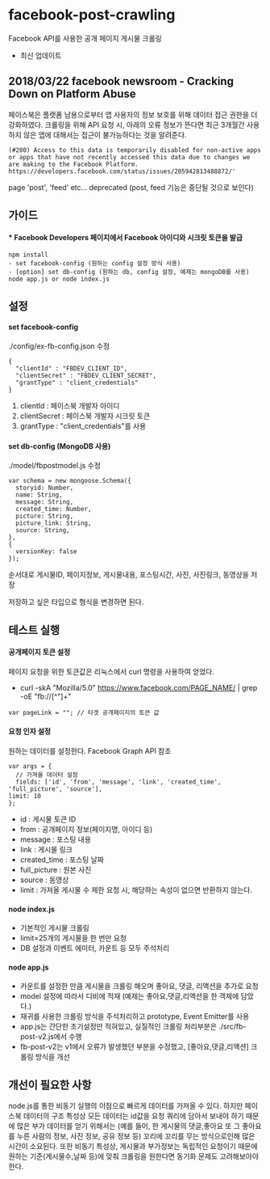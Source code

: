 # facebook-post-crawling
Facebook API를 사용한 공개 페이지 게시물 크롤링

 * 최신 업데이트   
## 2018/03/22 facebook newsroom - Cracking Down on Platform Abuse
페이스북은 플랫폼 남용으로부터 앱 사용자의 정보 보호를 위해 데이터 접근 권한을 더 강화하였다.
크롤링을 위해 API 요청 시, 아래의 오류 정보가 뜬다면 최근 3개월간 사용하지 않은 앱에 대해서는 접근이 불가능하다는 것을 알려준다.
```
(#200) Access to this data is temporarily disabled for non-active apps or apps that have not recently accessed this data due to changes we are making to the Facebook Platform. https://developers.facebook.com/status/issues/205942813488872/'
```
page 'post', 'feed' etc... deprecated (post, feed 기능은 중단될 것으로 보인다)
   
## 가이드  
#### * Facebook Developers 페이지에서 Facebook 아이디와 시크릿 토큰을 발급    

```
npm install
- set facebook-config (원하는 config 설정 방식 사용)
- [option] set db-config (원하는 db, config 설정, 예제는 mongoDB를 사용)
node app.js or node index.js  
``` 

## 설정      

#### set facebook-config
./config/ex-fb-config.json 수정
```
{
  "clientId" : "FBDEV_CLIENT_ID",
  "clientSecret" : "FBDEV_CLIENT_SECRET",
  "grantType" : "client_credentials"
}
```
1. clientId : 페이스북 개발자 아이디
2. clientSecret : 페이스북 개발자 시크릿 토큰
3. grantType : "client_credentials"를 사용    

#### set db-config (MongoDB 사용)
./model/fbpostmodel.js 수정
```
var schema = new mongoose.Schema({
  storyid: Number,
  name: String,
  message: String,
  created_time: Number,
  picture: String,
  picture_link: String,
  source: String,
},
{
  versionKey: false
});
```
순서대로 게시물ID, 페이지정보, 게시물내용, 포스팅시간, 사진, 사진링크, 동영상을 저장    

저장하고 싶은 타입으로 형식을 변경하면 된다.     

## 테스트 실행   

#### 공개페이지 토큰 설정
페이지 요청을 위한 토큰값은 리눅스에서 curl 명령을 사용하여 얻었다.

* curl -skA "Mozilla/5.0" https://www.facebook.com/PAGE_NAME/ | grep -oE "fb://[^\"]+"
```
var pageLink = ""; // 타겟 공개페이지의 토큰 값
```   

#### 요청 인자 설정
원하는 데이터를 설정한다. Facebook Graph API 참조
```
var args = {
  // 가져올 데이터 설정
  fields: ['id', 'from', 'message', 'link', 'created_time', 'full_picture', 'source'],
limit: 10
};
```
* id : 게시물 토큰 ID
* from : 공개페이지 정보(페이지명, 아이디 등)
* message : 포스팅 내용
* link : 게시물 링크
* created_time : 포스팅 날짜
* full_picture : 원본 사진
* source : 동영상
* limit : 가져올 게시물 수 제한
요청 시, 해당하는 속성이 없으면 반환하지 않는다.     

#### node index.js
* 기본적인 게시물 크롤링
* limit=25개의 게시물을 한 번만 요청
* DB 설정과 이벤트 에미터, 카운트 등 모두 주석처리    

#### node app.js
* 카운트를 설정한 만큼 게시물을 크롤링 해오며 좋아요, 댓글, 리액션을 추가로 요청
* model 설정에 따라서 디비에 적재 (예제는 좋아요,댓글,리액션을 한 객체에 담았다.)
* 재귀를 사용한 크롤링 방식을 주석처리하고 prototype, Event Emitter를 사용
* app.js는 간단한 초기설정만 적혀있고, 실질적인 크롤링 처리부분은 ./src/fb-post-v2.js에서 수행
* fb-post-v2는 v1에서 오류가 발생했던 부분을 수정했고, [좋아요,댓글,리액션] 크롤링 방식을 개선     
    
## 개선이 필요한 사항
node.js를 통한 비동기 실행의 이점으로 빠르게 데이터를 가져올 수 있다. 하지만 페이스북 데이터의 구조 특성상 모든 데이터는 id값을 요청 쿼리에 담아서 보내야 하기 때문에 많은 부가 데이터를 얻기 위해서는 (예를 들어, 한 게시물의 댓글,좋아요 또 그 좋아요를 누른 사람의 정보, 사진 정보, 공유 정보 등) 꼬리에 꼬리를 무는 방식으로인해 많은 시간이 소요된다. 또한 비동기 특성상, 게시물과 부가정보는 독립적인 요청이기 때문에 원하는 기준(게시물수,날짜 등)에 맞춰 크롤링을 원한다면 동기화 문제도 고려해보아야 한다.
